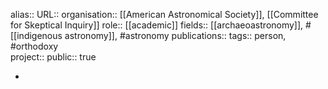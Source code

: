 alias::
URL::
organisation:: [[American Astronomical Society]], [[Committee for Skeptical Inquiry]] 
role:: [[academic]] 
fields:: [[archaeoastronomy]], #[[indigenous astronomy]], #astronomy 
publications:: 
tags:: person, #orthodoxy  
project::
public:: true

-